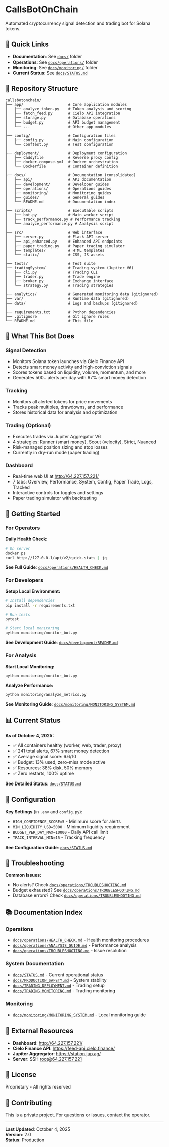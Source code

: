 # CallsBotOnChain

Automated cryptocurrency signal detection and trading bot for Solana tokens.

## 🚀 Quick Links

- **Documentation**: See [`docs/`](docs/) folder
- **Operations**: See [`docs/operations/`](docs/operations/) folder  
- **Monitoring**: See [`docs/monitoring/`](docs/monitoring/) folder
- **Current Status**: See [`docs/STATUS.md`](docs/STATUS.md)

## 📁 Repository Structure

```
callsbotonchain/
├── app/                    # Core application modules
│   ├── analyze_token.py    # Token analysis and scoring
│   ├── fetch_feed.py       # Cielo API integration
│   ├── storage.py          # Database operations
│   ├── budget.py           # API budget management
│   └── ...                 # Other app modules
│
├── config/                 # Configuration files
│   ├── config.py           # Main configuration
│   └── conftest.py         # Test configuration
│
├── deployment/             # Deployment configuration
│   ├── Caddyfile           # Reverse proxy config
│   ├── docker-compose.yml  # Docker orchestration
│   └── Dockerfile          # Container definition
│
├── docs/                   # Documentation (consolidated)
│   ├── api/                # API documentation
│   ├── development/        # Developer guides
│   ├── operations/         # Operations guides
│   ├── monitoring/         # Monitoring guides
│   ├── guides/             # General guides
│   └── README.md           # Documentation index
│
├── scripts/                # Executable scripts
│   ├── bot.py              # Main worker script
│   ├── track_performance.py # Performance tracking
│   └── analyze_performance.py # Analysis script
│
├── src/                    # Web interface
│   ├── server.py           # Flask API server
│   ├── api_enhanced.py     # Enhanced API endpoints
│   ├── paper_trading.py    # Paper trading simulator
│   ├── templates/          # HTML templates
│   └── static/             # CSS, JS assets
│
├── tests/                  # Test suite
├── tradingSystem/          # Trading system (Jupiter V6)
│   ├── cli.py              # Trading CLI
│   ├── trader.py           # Trade engine
│   ├── broker.py           # Exchange interface
│   └── strategy.py         # Trading strategies
│
├── analytics/              # Generated monitoring data (gitignored)
├── var/                    # Runtime data (gitignored)
├── data/                   # Logs and backups (gitignored)
│
├── requirements.txt        # Python dependencies
├── .gitignore              # Git ignore rules
└── README.md               # This file
```

## 🎯 What This Bot Does

### Signal Detection
- Monitors Solana token launches via Cielo Finance API
- Detects smart money activity and high-conviction signals
- Scores tokens based on liquidity, volume, momentum, and more
- Generates 500+ alerts per day with 67% smart money detection

### Tracking
- Monitors all alerted tokens for price movements
- Tracks peak multiples, drawdowns, and performance
- Stores historical data for analysis and optimization

### Trading (Optional)
- Executes trades via Jupiter Aggregator V6
- 4 strategies: Runner (smart money), Scout (velocity), Strict, Nuanced
- Risk-managed position sizing and stop losses
- Currently in dry-run mode (paper trading)

### Dashboard
- Real-time web UI at http://64.227.157.221/
- 7 tabs: Overview, Performance, System, Config, Paper Trade, Logs, Tracked
- Interactive controls for toggles and settings
- Paper trading simulator with backtesting

## 🚀 Getting Started

### For Operators

**Daily Health Check:**
```bash
# On server
docker ps
curl http://127.0.0.1/api/v2/quick-stats | jq
```

**See Full Guide**: [`docs/operations/HEALTH_CHECK.md`](docs/operations/HEALTH_CHECK.md)

### For Developers

**Setup Local Environment:**
```bash
# Install dependencies
pip install -r requirements.txt

# Run tests
pytest

# Start local monitoring
python monitoring/monitor_bot.py
```

**See Development Guide**: [`docs/development/README.md`](docs/development/README.md)

### For Analysis

**Start Local Monitoring:**
```bash
python monitoring/monitor_bot.py
```

**Analyze Performance:**
```bash
python monitoring/analyze_metrics.py
```

**See Monitoring Guide**: [`docs/monitoring/MONITORING_SYSTEM.md`](docs/monitoring/MONITORING_SYSTEM.md)

## 📊 Current Status

**As of October 4, 2025:**

- ✅ All containers healthy (worker, web, trader, proxy)
- ✅ 241 total alerts, 67% smart money detection
- ✅ Average signal score: 6.6/10
- ✅ Budget: 13% used, zero-miss mode active
- ✅ Resources: 38% disk, 50% memory
- ✅ Zero restarts, 100% uptime

**See Detailed Status**: [`docs/STATUS.md`](docs/STATUS.md)

## 🔧 Configuration

**Key Settings** (in `.env` and `config.py`):
- `HIGH_CONFIDENCE_SCORE=5` - Minimum score for alerts
- `MIN_LIQUIDITY_USD=5000` - Minimum liquidity requirement
- `BUDGET_PER_DAY_MAX=10000` - Daily API call limit
- `TRACK_INTERVAL_MIN=15` - Tracking frequency

**See Configuration Guide**: [`docs/STATUS.md`](docs/STATUS.md#key-runtime-essentials)

## 🐛 Troubleshooting

**Common Issues:**
- No alerts? Check [`docs/operations/TROUBLESHOOTING.md`](docs/operations/TROUBLESHOOTING.md#3-no-alerts-being-generated)
- Budget exhausted? See [`docs/operations/TROUBLESHOOTING.md`](docs/operations/TROUBLESHOOTING.md#2-high-budget-usage--api-exhaustion)
- Database errors? Check [`docs/operations/TROUBLESHOOTING.md`](docs/operations/TROUBLESHOOTING.md#4-database-errors--permission-issues)

## 📚 Documentation Index

### Operations
- [`docs/operations/HEALTH_CHECK.md`](docs/operations/HEALTH_CHECK.md) - Health monitoring procedures
- [`docs/operations/ANALYSIS_GUIDE.md`](docs/operations/ANALYSIS_GUIDE.md) - Performance analysis
- [`docs/operations/TROUBLESHOOTING.md`](docs/operations/TROUBLESHOOTING.md) - Issue resolution

### System Documentation
- [`docs/STATUS.md`](docs/STATUS.md) - Current operational status
- [`docs/PRODUCTION_SAFETY.md`](docs/PRODUCTION_SAFETY.md) - System stability
- [`docs/TRADING_DEPLOYMENT.md`](docs/TRADING_DEPLOYMENT.md) - Trading setup
- [`docs/TRADING_MONITORING.md`](docs/TRADING_MONITORING.md) - Trading monitoring

### Monitoring
- [`docs/monitoring/MONITORING_SYSTEM.md`](docs/monitoring/MONITORING_SYSTEM.md) - Local monitoring guide

## 🔗 External Resources

- **Dashboard**: http://64.227.157.221/
- **Cielo Finance API**: https://feed-api.cielo.finance/
- **Jupiter Aggregator**: https://station.jup.ag/
- **Server**: SSH root@64.227.157.221

## 📝 License

Proprietary - All rights reserved

## 🤝 Contributing

This is a private project. For questions or issues, contact the operator.

---

**Last Updated**: October 4, 2025  
**Version**: 2.0  
**Status**: Production

